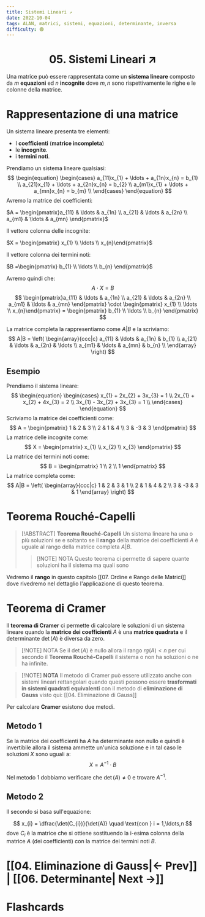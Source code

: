 ```yaml
---
title: Sistemi Lineari ↗️
date: 2022-10-04
tags: ALAN, matrici, sistemi, equazioni, determinante, inversa
difficulty: 🟢
---
```


<h1  style="text-align: center;"> 05. Sistemi Lineari ↗️ </h1>

Una matrice può essere rappresentata come un **sistema lineare** composto da $m$ **equazioni** ed  $n$ **incognite** dove $m,n$ sono rispettivamente le righe e le colonne della matrice.

# Rappresentazione di una matrice

Un sistema lineare presenta tre elementi:
- I **coefficienti** (**matrice incompleta**) 
- le **incognite**.
- i **termini noti**.

Prendiamo un sistema lineare qualsiasi:
$$
\begin{equation}
\begin{cases}
a_{11}x_{1} + \ldots + a_{1n}x_{n} = b_{1} \\
a_{21}x_{1} + \ldots + a_{2n}x_{n} = b_{2} \\
a_{m1}x_{1} + \ldots + a_{mn}x_{n} = b_{m} \\
\end{cases}
\end{equation}
$$
Avremo la matrice dei coefficienti:

$A = \begin{pmatrix}a_{11} &  \ldots & a_{1n} \\ a_{21} &  \ldots & a_{2n}  \\ a_{m1} &  \ldots & a_{mn} \end{pmatrix}$

Il vettore colonna delle incognite:

$X = \begin{pmatrix} x_{1} \\ \ldots \\ x_{n}\end{pmatrix}$

Il vettore colonna dei termini noti:

$B =\begin{pmatrix} b_{1} \\ \ldots \\ b_{n} \end{pmatrix}$ 

Avremo quindi che:
$$
A \cdot X = B 
$$
$$
\begin{pmatrix}a_{11} &  \ldots & a_{1n} \\ a_{21} &  \ldots & a_{2n}  \\ a_{m1} &  \ldots & a_{mn} \end{pmatrix} \cdot \begin{pmatrix} x_{1} \\ \ldots \\ x_{n}\end{pmatrix} = \begin{pmatrix} b_{1} \\ \ldots \\ b_{n} \end{pmatrix} 
$$

La matrice completa la rappresentiamo come $A|B$ e la scriviamo:
$$
A|B = 
\left(
\begin{array}{ccc|c}
a_{11} & \ldots & a_{1n} & b_{1} \\
a_{21} & \ldots & a_{2n} & \ldots \\
a_{m1} & \ldots & a_{mn} & b_{n} \\
\end{array}
\right)
$$


## Esempio

Prendiamo il sistema lineare:
$$
\begin{equation}
\begin{cases}
x_{1} + 2x_{2} + 3x_{3} = 1 \\
2x_{1} + x_{2} + 4x_{3} = 2 \\
3x_{1} - 3x_{2} + 3x_{3} = 1 \\
\end{cases}
\end{equation}
$$
Scriviamo la matrice dei coefficienti come:
$$
A = \begin{pmatrix}
1 & 2 & 3  \\ 2 & 1 & 4  \\ 3 & -3 & 3 
\end{pmatrix}
$$
La matrice delle incognite come:
$$
X = \begin{pmatrix}
x_{1} \\ x_{2} \\ x_{3}
\end{pmatrix}
$$
La matrice dei termini noti come:
$$
B = \begin{pmatrix}
1 \\ 2 \\ 1
\end{pmatrix}
$$
La matrice completa come:
$$
A|B = 
\left(
\begin{array}{ccc|c}
1 & 2 & 3 & 1 \\ 2 & 1 & 4 & 2 \\ 3 & -3 & 3 & 1
\end{array}
\right)
$$


# Teorema Rouché-Capelli

> [!ABSTRACT] **Teorema Rouché-Capelli**
> Un sistema lineare ha una o più soluzioni se e soltanto se il **rango** della matrice dei coefficienti $A$ è uguale al rango della matrice completa $A|B$.
>
> > [!NOTE] NOTA
> > Questo teorema ci permette di sapere quante soluzioni ha il sistema ma quali sono

Vedremo il **rango** in questo capitolo [[07. Ordine e Rango delle Matrici]] dove rivedremo nel dettaglio l'applicazione di questo teorema.


# Teorema di Cramer

Il **teorema di Cramer** ci permette di calcolare le soluzioni di un sistema lineare quando la **matrice dei coefficienti** $A$ è una **matrice quadrata** e il determinante $\det(A)$ è diversa da zero.

> [!NOTE] NOTA
> Se il $\det(A)$ è nullo allora il rango $rg(A)<n$ per cui secondo il **Teorema Rouché-Capelli** il sistema o non ha soluzioni o ne ha infinite.


> [!NOTE] **NOTA**
> Il metodo di Cramer può essere utilizzato anche con sistemi lineari rettangolari quando questi possono essere **trasformati in sistemi quadrati equivalenti** con il metodo di **eliminazione di Gauss** visto qui: [[04.  Eliminazione di Gauss]]

Per calcolare **Cramer** esistono due metodi.

## Metodo 1

Se la matrice dei coefficienti ha $A$ ha determinante non nullo e quindi è invertibile allora il sistema ammette un'unica soluzione e in tal caso le soluzioni $X$ sono uguali a:
$$
X = A^{-1}\cdot B
$$

Nel metodo 1 dobbiamo verificare che $\det(A) \not = 0$ e trovare $A^{-1}$.

## Metodo 2

Il secondo si basa sull'equazione:

$$
x_{i} = \dfrac{\det(C_{i})}{\det(A)} \quad \text{con } i = 1,\ldots,n
$$
dove  $C_{i}$ è la matrice che si ottiene sostituendo la i-esima colonna della matrice $A$  (dei coefficienti) con la matrice dei termini noti $B$.
 

# [[04.  Eliminazione di Gauss|← Prev]] | [[06. Determinante| Next →]]






# Flashcards